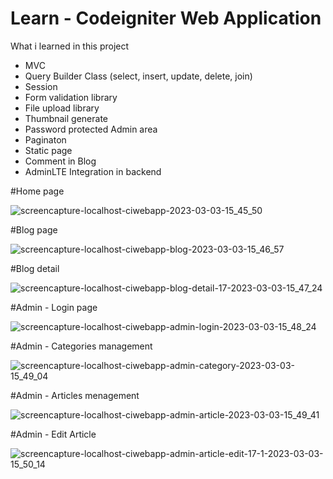 # Learn - Codeigniter Web Application
What i learned in this project
- MVC
- Query Builder Class (select, insert, update, delete, join)
- Session
- Form validation library
- File upload library
- Thumbnail generate
- Password protected Admin area
- Paginaton
- Static page
- Comment in Blog
- AdminLTE Integration in backend

#Home page

![screencapture-localhost-ciwebapp-2023-03-03-15_45_50](https://user-images.githubusercontent.com/99658011/222674119-a593cd58-9370-441f-a970-0b4a63318814.png)

#Blog page

![screencapture-localhost-ciwebapp-blog-2023-03-03-15_46_57](https://user-images.githubusercontent.com/99658011/222674348-ec88c409-8d7f-4ddb-aa50-43edf1e19266.png)

#Blog detail

![screencapture-localhost-ciwebapp-blog-detail-17-2023-03-03-15_47_24](https://user-images.githubusercontent.com/99658011/222674461-73276378-1366-4397-9aed-860d7689a97a.png)

#Admin - Login page

![screencapture-localhost-ciwebapp-admin-login-2023-03-03-15_48_24](https://user-images.githubusercontent.com/99658011/222674681-dfd83e83-1589-438d-85a7-326cc1c13911.png)

#Admin - Categories management

![screencapture-localhost-ciwebapp-admin-category-2023-03-03-15_49_04](https://user-images.githubusercontent.com/99658011/222674853-c8aa5d77-80ba-4748-b0e9-a467f48ce571.png)

#Admin - Articles menagement

![screencapture-localhost-ciwebapp-admin-article-2023-03-03-15_49_41](https://user-images.githubusercontent.com/99658011/222674966-f023ddbd-f089-4565-80b8-1062fde3ef87.png)

#Admin - Edit Article 

![screencapture-localhost-ciwebapp-admin-article-edit-17-1-2023-03-03-15_50_14](https://user-images.githubusercontent.com/99658011/222675098-cb7e661b-b129-49fd-a2b7-fa6ccaecd009.png)


